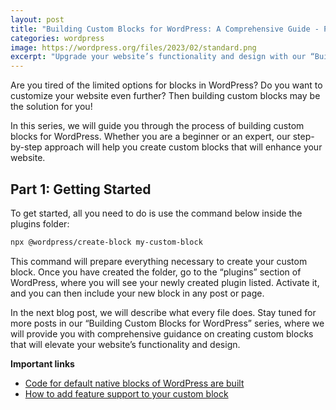 ```yaml
---
layout: post
title: "Building Custom Blocks for WordPress: A Comprehensive Guide - Part 1"
categories: wordpress
image: https://wordpress.org/files/2023/02/standard.png
excerpt: "Upgrade your website’s functionality and design with our “Building Custom Blocks for WordPress” series. Our step-by-step guide is beginner and expert-friendly, ensuring that everyone can create custom blocks that enhance their website’s capabilities. Get ready to take your WordPress website to the next level!"
---
```


Are you tired of the limited options for blocks in WordPress? Do you want to customize your website even further? Then building custom blocks may be the solution for you!

In this series, we will guide you through the process of building custom blocks for WordPress. Whether you are a beginner or an expert, our step-by-step approach will help you create custom blocks that will enhance your website.

## Part 1: Getting Started

To get started, all you need to do is use the command below inside the plugins folder:

```sh
npx @wordpress/create-block my-custom-block
```

This command will prepare everything necessary to create your custom block. Once you have created the folder, go to the “plugins” section of WordPress, where you will see your newly created plugin listed. Activate it, and you can then include your new block in any post or page.

In the next blog post, we will describe what every file does. Stay tuned for more posts in our “Building Custom Blocks for WordPress” series, where we will provide you with comprehensive guidance on creating custom blocks that will elevate your website’s functionality and design.

**Important links**
* [Code for default native blocks of WordPress are built](https://github.com/WordPress/gutenberg/blob/trunk/packages/block-library/src/image/edit.js)
* [How to add feature support to your custom block](https://developer.wordpress.org/block-editor/reference-guides/block-api/block-supports/)